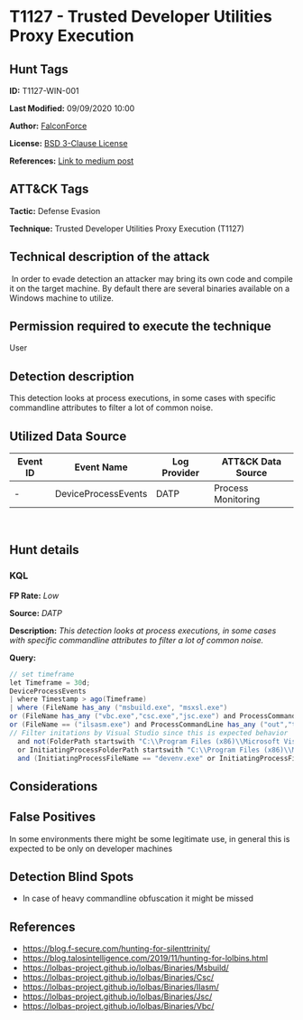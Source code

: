 # T1127 - Trusted Developer Utilities Proxy Execution

## Hunt Tags

**ID:** T1127-WIN-001

**Last Modified:** 09/09/2020 10:00

**Author:** [FalconForce](https://falconforce.nl/)

**License:** [BSD 3-Clause License](https://github.com/FalconForceTeam/FalconFriday/blob/master/LICENSE)

**References:** [Link to medium post]()

## ATT&CK Tags

**Tactic:** Defense Evasion

**Technique:** Trusted Developer Utilities Proxy Execution (T1127)
​
## Technical description of the attack
​
In order to evade detection an attacker may bring its own code and compile it on the target machine. By default there are several binaries available on a Windows machine to utilize.

## Permission required to execute the technique

User

## Detection description

This detection looks at process executions, in some cases with specific commandline attributes to filter a lot of common noise.

## Utilized Data Source

| Event ID | Event Name | Log Provider | ATT&CK Data Source |
|---------|---------|----------|---------|
| - | DeviceProcessEvents | DATP | Process Monitoring |
​
## Hunt details

### KQL

**FP Rate:** *Low*

**Source:** *DATP*

**Description:** *This detection looks at process executions, in some cases with specific commandline attributes to filter a lot of common noise.*

**Query:**

```C#
// set timeframe
let Timeframe = 30d;
DeviceProcessEvents
| where Timestamp > ago(Timeframe)
| where (FileName has_any ("msbuild.exe", "msxsl.exe")
or (FileName has_any ("vbc.exe","csc.exe","jsc.exe") and ProcessCommandLine has_any ("/exe","/dll","/pe64","-exe","-dll","-pe64"))
or (FileName == ("ilsasm.exe") and ProcessCommandLine has_any ("out","target","t:","reference","r:")))
// Filter initations by Visual Studio since this is expected behavior
  and not(FolderPath startswith "C:\\Program Files (x86)\\Microsoft Visual Studio" 
  or InitiatingProcessFolderPath startswith "C:\\Program Files (x86)\\Microsoft Visual Studio" 
  and (InitiatingProcessFileName == "devenv.exe" or InitiatingProcessFileName == "WDExpress.exe"))
```

## Considerations

## False Positives

In some environments there might be some legitimate use, in general this is expected to be only on developer machines

## Detection Blind Spots

* In case of heavy commandline obfuscation it might be missed

## References

* https://blog.f-secure.com/hunting-for-silenttrinity/
* https://blog.talosintelligence.com/2019/11/hunting-for-lolbins.html
* https://lolbas-project.github.io/lolbas/Binaries/Msbuild/
* https://lolbas-project.github.io/lolbas/Binaries/Csc/
* https://lolbas-project.github.io/lolbas/Binaries/Ilasm/
* https://lolbas-project.github.io/lolbas/Binaries/Jsc/
* https://lolbas-project.github.io/lolbas/Binaries/Vbc/
